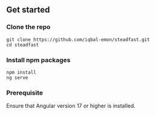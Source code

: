 

## Get started

### Clone the repo

```shell
git clone https://github.com/iqbal-emon/steadfast.git
cd steadfast
```

### Install npm packages


```shell
npm install
ng serve
```
### Prerequisite
Ensure that Angular version 17 or higher is installed.
